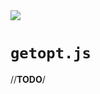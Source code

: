 <img src="https://kekse.biz/php/count.php?draw&override=github:getopt.js&text=v4&draw" />

# **`getopt.js`**
//**TODO**/

